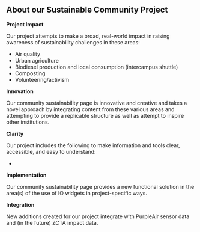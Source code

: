 ## About our Sustainable Community Project

**Project Impact**

Our project attempts to make a broad, real-world impact in raising awareness of sustainability challenges in these areas:

  - Air quality
  - Urban agriculture
  - Biodiesel production and local consumption (intercampus shuttle)
  - Composting
  - Volunteering/activism

**Innovation**

Our community sustainability page is innovative and creative and takes a novel approach by integrating content from these various areas and attempting to provide a replicable structure as well as attempt to inspire other institutions.

**Clarity**

Our project includes the following to make information and tools clear, accessible, and easy to understand:

  - 

<!--Does it present information clearly?-->

**Implementation**

Our community sustainability page provides a new functional solution in the area(s) of the use of IO widgets in project-specific ways.

**Integration**

New additions created for our project integrate with PurpleAir sensor data and (in the future) ZCTA impact data.
